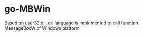 # go-MBWin
Based on user32.dll, go language is implemented to call function MessageBoxW of Windows platform
